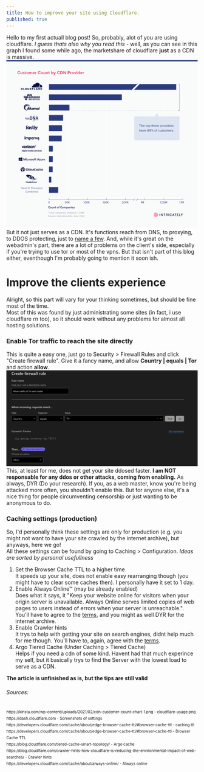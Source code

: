```yaml
---
title: How to improve your site using Cloudflare.
published: true
---
```

Hello to my first actuall blog post! So, probably, alot of you are using cloudflare. *I guess thats also why you read this* - well,  as you can see in this graph I found some while ago, the marketshare of cloudflare **just** as a CDN is massive.
![Cloudflare Usage](/assets/cloudflare-usage.png)
But it not just serves as a CDN. It's functions reach from DNS, to proxying, to DDOS protecting, just to [name a few](https://www.cloudflare.com/what-is-cloudflare/). And, while it's great on the webadmin's part, there are a lot of problems on the client's side, especially if you're trying to use tor or most of the vpns. But that isn't part of this blog either, eventhough I'm probably going to mention it soon ish.

# Improve the clients experience
Alright, so this part will vary for your thinking sometimes, but should be fine most of the time.<br>Most of this was found by just administrating some sites (in fact, i use cloudflare rn too), so it should work without any problems for almost all hosting solutions. 

### Enable Tor traffic to reach the site directly

This is quite a easy one, just go to Security > Firewall Rules and click "Create firewall rule". Give it a fancy name, and allow  **Country | equals | Tor** and action **allow**. 
![Tor Firewall rule](/assets/allow_tor_traffic.png)
This, at least for me, does not get your site ddosed faster. **I am NOT responsable for any ddos or other attacks, coming from enabling.** As always, DYR (Do your research). If you, as a web master, know you're being attacked more often, you shouldn't enable this. But for anyone else, it's a nice thing for people circumventing censorship or just wanting to be anonymous to do.

### Caching settings (production)

So, I'd personally think these settings are only for production (e.g. you might not want to have your site crawled by the internet archive), but anyways, here we go! <br>
All these settings can be found by going to Caching > Configuration. *Ideas are sorted by personal usefullness* 
1. Set the Browser Cache TTL to a higher time <br>
 It speeds up your site, does not enable easy rearranging though (you might have to clear some caches then). I personally have it set to 1 day.
2. Enable Always Online™ (may be already enabled)<br>
Does what it says, it "Keep your website online for visitors when your origin server is unavailable. Always Online serves limited copies of web pages to users instead of errors when your server is unreachable.". You'll have to agree to the [terms](https://www.cloudflare.com/supplemental-terms/#AOBeta), and you might as well DYR for the internet archive.
3. Enable Crawler hints <br>
It trys to help with getting your site on search engines, didnt help much for me though. You'll have to, again, agree with the [terms](https://www.cloudflare.com/supplemental-terms/#crawler-hints).
4. Argo Tiered Cache (Under Caching > Tiered Cache) <br>
Helps if you need a cdn of some kind. Havent had that much experince my self, but it basically trys to find the Server with the lowest load to serve as a CDN.

**The article is unfinished as is, but the tips are still valid**

###### Sources:
<font size="1">
https://kinsta.com/wp-content/uploads/2021/02/cdn-customer-count-chart-1.png - cloudflare-usage.png <br>
https://dash.cloudflare.com - Screenshots of settings <br>
https://developers.cloudflare.com/cache/about/edge-browser-cache-ttl/#browser-cache-ttl - caching ttl <br>
https://developers.cloudflare.com/cache/about/edge-browser-cache-ttl/#browser-cache-ttl - ​​
Browser Cache TTL <br>
https://blog.cloudflare.com/tiered-cache-smart-topology/ - Argo cache <br>
https://blog.cloudflare.com/crawler-hints-how-cloudflare-is-reducing-the-environmental-impact-of-web-searches/ - Crawler hints <br>
https://developers.cloudflare.com/cache/about/always-online/ - Always online
